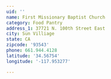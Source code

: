 ```yaml
---
uid: ''
name: First Missionary Baptist Church
category: Food Pantry
address_1: 37721 N. 100th Street East
city: Sun Villiage
state: CA
zipcode: '93543'
phone: 661.944.4128
latitude: '34.56754'
longitude: '-117.953277'

---
```

